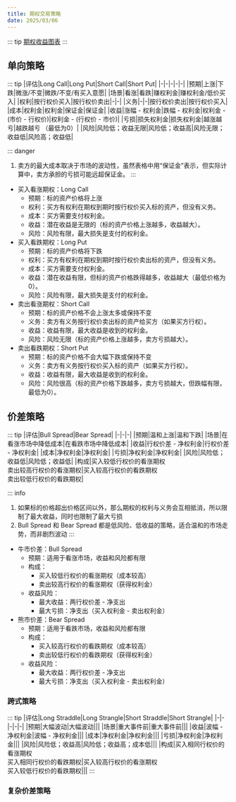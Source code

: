 ```yaml
---
title: 期权交易策略
date: 2025/03/06
---
```


::: tip
<a href="/html/OptionsStrategy.html" target="_blank">期权收益图表</a>
:::

## 单向策略

::: tip
|评估|Long Call|Long Put|Short Call|Short Put|
|-|-|-|-|-|
|预期|上涨|下跌|微涨/不变|微跌/不变/有买入意愿|
|场景|看涨|看跌|赚权利金|赚权利金/低价买入|
|权利|按行权价买入|按行权价卖出|-|-|
|义务|-|-|按行权价卖出|按行权价买入|
|成本|权利金|权利金|保证金|保证金|
|收益|涨幅 - 权利金|跌幅 - 权利金|权利金 - (市价 - 行权价)|权利金 - (行权价 - 市价)|
|亏损|损失权利金|损失权利金|越涨越亏|越跌越亏 （最低为0）|
|风险|风险低；收益无限|风险低；收益高|风险无限；收益低|风险高；收益低|

::: danger
1. 卖方的最大成本取决于市场的波动性，虽然表格中用“保证金”表示，但实际计算中，卖方承担的亏损可能远超保证金。
:::


- 买入看涨期权：Long Call
  - 预期：标的资产价格将上涨
  - 权利：买方有权利在期权到期时按行权价买入标的资产，但没有义务。
  - 成本：买方需要支付权利金。
  - 收益：潜在收益是无限的（标的资产价格上涨越多，收益越大）。
  - 风险：风险有限，最大损失是支付的权利金。
- 买入看跌期权：Long Put
  - 预期：标的资产价格将下跌
  - 权利：买方有权利在期权到期时按行权价卖出标的资产，但没有义务。
  - 成本：买方需要支付权利金。
  - 收益：潜在收益有限，但标的资产价格跌得越多，收益越大（最低价格为0）。
  - 风险：风险有限，最大损失是支付的权利金。
- 卖出看涨期权：Short Call
  - 预期：标的资产价格不会上涨太多或保持不变
  - 义务：卖方有义务按行权价卖出标的资产给买方（如果买方行权）。
  - 收益：收益有限，最大收益是收到的权利金。
  - 风险：风险无限（标的资产价格上涨越多，卖方亏损越大）。
- 卖出看跌期权：Short Put
  - 预期：标的资产价格不会大幅下跌或保持不变
  - 义务：卖方有义务按行权价买入标的资产（如果买方行权）。
  - 收益：收益有限，最大收益是收到的权利金。
  - 风险：风险很高（标的资产价格下跌越多，卖方亏损越大，但跌幅有限，最低为0）。


## 价差策略

::: tip
|评估|Bull Spread|Bear Spread|
|-|-|-|
|预期|温和上涨|温和下跌|
|场景|在看涨市场中降低成本|在看跌市场中降低成本|
|收益|行权价差 - 净权利金|行权价差 - 净权利金|
|成本|净权利金|净权利金|
|亏损|净权利金|净权利金|
|风险|风险低；收益低|风险低；收益低|
|构成|买入较低行权价的看涨期权 <br/> 卖出较高行权价的看涨期权|买入较高行权价的看跌期权 <br/> 卖出较低行权价的看跌期权|

::: info
1. 如果标的价格超出价格区间以外，那么期权的权利与义务会互相抵消，所以限制了最大收益，同时也限制了最大亏损
2. Bull Spread 和 Bear Spread 都是低风险、低收益的策略，适合温和的市场走势，而非剧烈波动
:::

- 牛市价差：Bull Spread
  - 预期：适用于看涨市场，收益和风险都有限
  - 构成：
    - 买入较低行权价的看涨期权（成本较高）
    - 卖出较高行权价的看涨期权（获得权利金）
  - 收益风险：
    - 最大收益：两行权价差 - 净支出
    - 最大亏损：净支出（买入权利金 - 卖出权利金）
- 熊市价差：Bear Spread
  - 预期：适用于看跌市场，收益和风险都有限
  - 构成：
    - 买入较高行权价的看跌期权（成本较高）
    - 卖出较低行权价的看跌期权（获得权利金）
  - 收益风险：
    - 最大收益：两行权价差 - 净支出
    - 最大亏损：净支出（买入权利金 - 卖出权利金）


### 跨式策略

::: tip
|评估|Long Straddle|Long Strangle|Short Straddle|Short Strangle|
|-|-|-|-|-|
|预期|大幅波动|大幅波动|||
|场景|重大事件前|重大事件前|||
|收益|波幅 - 净权利金|波幅 - 净权利金|||
|成本|净权利金|净权利金|||
|亏损|净权利金|净权利金|||
|风险|风险低；收益高|风险低；收益高；成本低|||
|构成|买入相同行权价的看涨期权 <br/> 买入相同行权价的看跌期权|买入较高行权价的看涨期权 <br/> 买入较低行权价的看跌期权|||
:::




### 复杂价差策略



